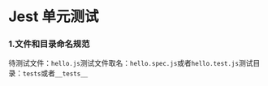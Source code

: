# Jest 单元测试

### 1.文件和目录命名规范
待测试文件：`hello.js`测试文件取名：`hello.spec.js`或者`hello.test.js`测试目录：`tests`或者`__tests__`